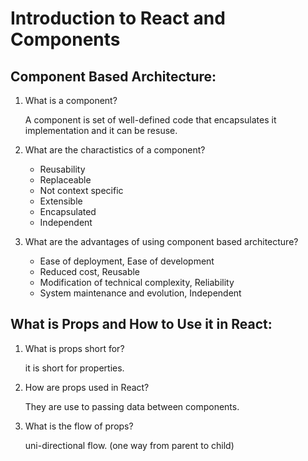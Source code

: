 # Introduction to React and Components

## Component Based Architecture:
1. What is a component?

    A component is set of well-defined code that encapsulates it implementation and it can be resuse. 

2. What are the charactistics of a component?

    * Reusability 
    * Replaceable 
    * Not context specific 
    * Extensible 
    * Encapsulated 
    * Independent 

3. What are the advantages of using component based architecture?

    * Ease of deployment, Ease of development
    * Reduced cost, Reusable 
    * Modification of technical complexity, Reliability 
    * System maintenance and evolution, Independent 

## What is Props and How to Use it in React:
1. What is props short for?

    it is short for properties.

2. How are props used in React?

   They are use to passing data between components.
 
3. What is the flow of props?

    uni-directional flow. (one way from parent to child)